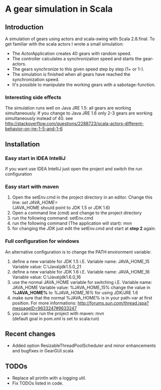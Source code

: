 A gear simulation in Scala
========

## Introduction
A simulation of gears using actors and scala-swing with Scala 2.8.final.
To get familiar with the scala actors I wrote a small simulation:

- The ActorApplication creates 40 gears with random speed.
- The controller calculates a synchronization speed and starts the gear-actors.
- The gears synchronize to this given speed step by step (1+ or 1-).
- The simulation is finished when all gears have reached the synchronization speed.
- It's possible to manipulate the working gears with a sabotage-function.

### Interesting side effects
The simulation runs well on Java JRE 1.5: all gears are working simultaneously.
If you change to Java JRE 1.6 only 2-3 gears are working simultaneously instead of 40.
see http://stackoverflow.com/questions/2288723/scala-actors-different-behavior-on-jre-1-5-and-1-6

## Installation

### Easy start in IDEA IntelliJ
If you want use IDEA IntelliJ just open the project and switch the run configuration

### Easy start with maven
1.  Open the setEnv.cmd in the project directory in an editor. Change this line: <i>set JAVA_HOME=</i>
    <br />(JAVA_HOME should point to JDK 1.5 or JDK 1.6)
2.  Open a command line (cmd) and change to the project directory
3.  run the following command: 
        setEnv.cmd
4.  run the following command (The application will start): 
        mvn
5.  for changing the JDK just edit the setEnv.cmd and start at <b>step 2</b> again.

### Full configuration for windows
An alternative configuration is to change the PATH environment variable:

1.  define a new variable for JDK 1.5 i.E.
        Variable name: JAVA_HOME_15
        Variable value: C:\Java\jdk1.5.0_21
2.  define a new variable for JDK 1.6 i.E.
        Variable name: JAVA_HOME_16
        Variable value: C:\Java\jdk1.6.0_16
3.  use the normal JAVA_HOME variable for switching i.E.
        Variable name: JAVA_HOME
        Variable value: %JAVA_HOME_15%
    change the value in <b>%JAVA_HOME%</b> to <i>%JAVA_HOME_16%</i> for using JDK/JRE 1.6
4.  make sure that the normal %JAVA_HOME% is in your path-var at first position. For more informations: http://forums.sun.com/thread.jspa?messageID=9633247#9633247
5.  you can now run the project with maven: mvn 
    <br />(default goal in pom.xml is set to scala:run)

## Recent changes
- Added option ResizableThreadPoolScheduler and minor enhancements and bugfixes in GearGUI.scala

## TODOs
- Replace all println with a logging util.
- Fix TODOs listed in code.